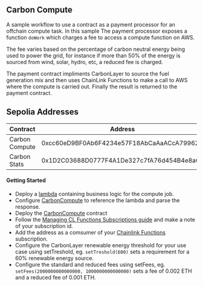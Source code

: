 ## Carbon Compute 
A sample workflow to use a contract as a payment processor for an offchain compute task. In this sample The payment processor exposes a function `doWork` which charges a fee to access a compute function on AWS. 

The fee varies based on the percentage of carbon neutral energy being used to power the grid, for instance if more than 50% of the energy is sourced from wind, solar, hydro, etc, a reduced fee is charged.

The payment contract impliments CarbonLayer to source the fuel generation mix and then uses ChainLink Functions to make a call to AWS where the compute is carried out. Finally the result is returned to the  payment contract.

## Sepolia Addresses
| Contract        | Address                                    |
|-----------------|------------------------------------------- |
| Carbon Compute  | 0xcc60eD9BF0Ab6F4234e57F18AbCaAaACcA799627 |
| Carbon Stats    | 0x1D2C03688D0777F4A1De327c7fA76d454B4e8a62 |

#### Getting Started
* Deploy a [lambda](examples/carbonCompute/simpleLambda.js) containing business logic for the compute job.
* Configure [CarbonCompute](examples/carbonCompute/CarbonCompute.sol) to reference the lambda and parse the response.
* Deploy the [CarbonCompute](examples/carbonCompute/CarbonCompute.sol) contract
* Follow the [Managing CL Functions Subscriptions guide](https://docs.chain.link/chainlink-functions/resources/subscriptions#create-a-subscriptio) and make a note of your subscription id. 
* Add the address as a comsumer of your [Chainlink Functions](https://functions.chain.link/) subscription.
* Configure the CarbonLayer renewable energy threshold for your use case using setTreshold, eg. `setTreshold(600)` sets a requirement for a 60% renewable energy source.
* Configure the standard and reduced fees using setFees, eg. `setFees(2000000000000000, 1000000000000000)` sets a fee of 0.002 ETH and a reduced fee of 0.001 ETH.
